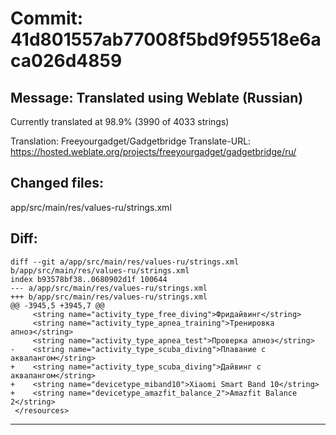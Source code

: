 # Commit: 41d801557ab77008f5bd9f95518e6aca026d4859
## Message: Translated using Weblate (Russian)

Currently translated at 98.9% (3990 of 4033 strings)

Translation: Freeyourgadget/Gadgetbridge
Translate-URL: https://hosted.weblate.org/projects/freeyourgadget/gadgetbridge/ru/
## Changed files:
app/src/main/res/values-ru/strings.xml

## Diff:
```
diff --git a/app/src/main/res/values-ru/strings.xml b/app/src/main/res/values-ru/strings.xml
index b93578bf38..0680902d1f 100644
--- a/app/src/main/res/values-ru/strings.xml
+++ b/app/src/main/res/values-ru/strings.xml
@@ -3945,5 +3945,7 @@
     <string name="activity_type_free_diving">Фридайвинг</string>
     <string name="activity_type_apnea_training">Тренировка апноэ</string>
     <string name="activity_type_apnea_test">Проверка апноэ</string>
-    <string name="activity_type_scuba_diving">Плавание с аквалангом</string>
+    <string name="activity_type_scuba_diving">Дайвинг с аквалангом</string>
+    <string name="devicetype_miband10">Xiaomi Smart Band 10</string>
+    <string name="devicetype_amazfit_balance_2">Amazfit Balance 2</string>
 </resources>
```
-----------------------------------
